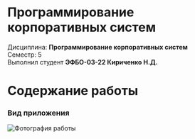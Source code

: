 # Программирование корпоративных систем
Дисциплина: **Программирование корпоративных систем** <br>
Семестр: 5 <br>
Выполнил студент **ЭФБО-03-22 Кириченко Н.Д.** <br>

# Содержание работы
### Вид приложения <br>
![Фотография работы](/images/PKS5_2_1.png "Фотография работы")
